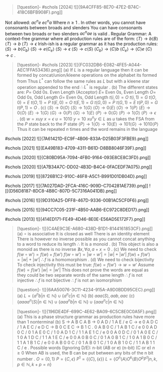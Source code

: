 

> [!question]- #schols [2024] ![[{9A4CFF85-8E70-47E2-B74C-418C6BFB908F}.png]]

Not allowed:
	$ac^n e$ 
	$e c^n a$
	Where $n \geq 1$ 
.
In other words, you cannot have consonants between broads and slenders
You can have consonants between two broads or two slenders 
$ac^n ae$ is valid 
.
Regular Grammar:
	A context-free grammar where all production rules are of the form:
		$\langle T \rangle \to b \langle B \rangle$
		$\langle T \rangle \to b$
		$\langle T \rangle \to \epsilon$ 
	Irish-ish is a regular grammar as it has the production rules:
		$\langle S \rangle \to b \langle C_b \rangle$ 
		$\langle S \rangle \to e \langle C_e \rangle$ 
		$\langle S \rangle \to \epsilon$ 
		$\langle S \rangle \to c \langle S \rangle$ 
		$\langle C_b \rangle \to \langle C \rangle b$
		$\langle C_e \rangle \to \langle C \rangle e$ 
		$\langle C \rangle \to c$
.


> [!question]- #schols [2023] ![[{FC032DB6-E082-4FE5-A044-AEC1FFA53436}.png]]
 (a)
 If $L$ is a regular language then it can be formed by concat/union/kleene operations on the alphabet its formed from
 Thus $L^*$ can follow the same rules as $L$ but with a kleene star operation appended to the end 
 $\therefore L^*$ is regular
 .
 (b)
 The different states are:
 $P =$ Odd 0s. Even Length (Acceptor)
 $E =$ Even 0s, Even Length
 $O =$ Odd 0s, Odd Length
 $G =$ Even 0s, Odd Length
 $t(i, 0) = O$
 $t(i, 1) = G$
 $t(O, 0) = E$ 
 $t(O, 1) = P$ 
 $t(E, 0) = O$
 $t(E, 1) = G$ 
 $t(G, 0) = P$ 
 $t(G, 1) = E$
 $t(P, 0) = G$ 
 $t(P, 1) = O$ 
 .
 (c)
 $\langle S \rangle \to 0 \langle O \rangle$ 
 $\langle S \rangle \to 1 \langle G \rangle$ 
 $\langle O \rangle \to 0 \langle E \rangle$ 
 $\langle O \rangle \to 1 \langle P \rangle$
 $\langle E \rangle \to 0 \langle O \rangle$ 
 $\langle E \rangle \to 1 \langle G \rangle$ 
 $\langle G \rangle \to 0\langle P \rangle$
 $\langle G \rangle \to 1 \langle E \rangle$
 $\langle P \rangle \to 0 \langle G \rangle$
 $\langle P \rangle \to 1 \langle O \rangle$
 $\langle P \rangle \to \epsilon$ 
 .
 (d)
 $w = x u y$
 $x = \epsilon$
 $u = 1010$
 $y = 10$ 
 $xu^n y \in L$ as $u$ takes the FSA from the $P$ state back to the $P$ state
 $\langle P \rangle \to 1 \langle O \rangle \to 10 \langle E \rangle \to 101 \langle G \rangle \to 1010 \langle P \rangle$ 
 Thus it can be repeated $n$ times and the word remains in the language 
 
#schols [2022]
![[{7A61421D-EC9F-4B06-833A-D25B03F3FBE9}.png]]

#schols [2021]
![[{EA49B183-4709-4311-B61D-D8BB8046F39F}.png]]

#schols [2020]
![[{C80BD95A-7094-4FB0-9164-093E8CE8C3FD}.png]]

#schols [2020]
![[{A7B34A7C-DD02-4B3D-B4C4-0FACEDF7A075}.png]]

#schols [2019]
![[{8726B1C2-910C-46F8-A5C1-B991D01DB04D}.png]]

#schols [2017]
![[{7A027DAD-2FCA-416C-909D-C704281AE739}.png]]
![[{D56D8187-8DC8-4B8C-807D-5C7316A041DB}.png]]

#schols [2016]
![[{9D310A25-DFF8-467D-9336-00B1AC5CF0F6}.png]]

#schols [2015]
![[{94CC7C05-231F-4B50-AAB6-EC972C8DED17}.png]]

#schols [2013]
![[{414ED171-FE49-4D46-8E0E-E56AD5E172F7}.png]]

> [!question]- ![[{C4AE9C3E-A680-438D-B1D1-8144161853CF}.png]]
 (a)
 $\circ$ is associative 
 It is closed as well
 There is an identity element
 There is however no inverse possible as you cannot concat anything to a word to reduce its length
 $\therefore$ It is a monoid
 .
(b)
  This object is also a monoid as there is no inverse
 $\nexists x, \forall a, a + x = 0$ 
 .
 (c)
We need to check $f(w \circ w') = f(w) + f(w')$ 
 $f(w \circ w') = | w \circ w'| = |w| + |w'|$ 
 $f(w) + f(w') = |w| + |w'|$ 
 $\therefore f$ is a homomorphism
 .
 (d)
We need to check bijectivity 
To check injectivity this must be true: $f(w) = f(w') \to w = w'$ 
Assume $f(w) = f(w')$ 
 $|w| = |w'|$ 
This does not prove the words are equal as they could be two separate words of the same length
$\therefore f$ is not injective
$\therefore f$ is not bijective
$\therefore f$ is not an isomorphism

> [!question]- ![[{6AA50076-3C11-4234-915A-A9D0BDD95CEC}.png]]
 (a)
 $L = \{ a^n b | n \in \mathbb{N}\} \cup \{a^n c | n \in \mathbb{N}\}$ 
 (b)
 $aaa \langle S \rangle, aab, aac$ 
 (c)
 $\{ aaaa^n \langle S \rangle | n \in \mathbb{N}\} \cup \{aaa^n b | n \in \mathbb{N}\} \cup \{aaa^n c | n \in \mathbb{N}\}$ 

> [!question]- ![[{196DE4DF-699C-4E62-BA09-6C5C8E0C0A5F}.png]]
(a)
This is a phase structure grammar as production rules have more than 1 nonterminal 
(b)
S -> A B C
A B -> 0 A D / 1 A E / e
C -> e
0 A D C / 1 A E C / e 
D C -> B 0 C 
E C -> B 1 C
.
0 A B 0 C / 1 A B 1 C / e
0 0 A D 0 C / 0 1 A E 0 C / 1 0 A D 1 C / 1 1 A E 1 C / e
0 0 A 0 D C / 0 1 A 0 E C / 1 0 A 1 D C / 1 1 A 1 E C / e
0 0 A 0 B 0 C / 0 1 A 0 B 1 C / 1 0 A 1 B 0 C / 1 1 A 1 B 1 C / e
0 0 A B 0 0 C / 0 1 A B 0 1 C / 1 0 A B 1 0 C / 1 1 A B 1 1 C / e
.
Possible words (Ignoring D/E):
n-bit (AB or e) (n-bit) (C or e) $n \geq 0$ 
When AB is used, the B can be put between any bits of the n bit number 
.
 $O = \{0, 1\}$ 
 $P = \{C, \epsilon\}$ 
 $P^1 = \{\{C\}, \{\epsilon \}\}$ 
 $L = \{ O^n \langle A \rangle O^k \langle B \rangle O^p P^1 | n, k, p \in \mathbb{N}, k + p = n\}$ 
